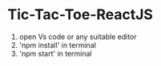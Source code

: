 # Tic-Tac-Toe-ReactJS

1. open Vs code or any suitable editor 
2. 'npm install' in terminal 
3. 'npm start' in terminal
